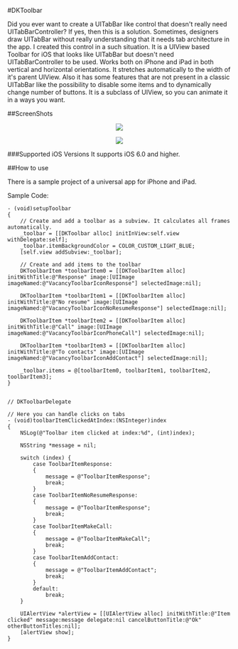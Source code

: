#DKToolbar

Did you ever want to create a UITabBar like control that doesn't really need UITabBarController? If yes, then this is a solution. Sometimes, designers draw UITabBar without really understanding that it needs tab architecture in the app. I created this control in a such situation. It is a UIView based Toolbar for iOS that looks like UITabBar but doesn't need UITabBarController to be used. Works both on iPhone and iPad in both vertical and horizontal orientations. It stretches automatically to the width of it's parent UIView. Also it has some features that are not present in a classic UITabBar like the possibility to disable some items and to dynamically change number of buttons. It is a subclass of UIView, so you can animate it in a ways you want.

##ScreenShots

<p align="center"><img src="https://github.com/wzbozon/DKToolbar/blob/master/ScreenShops/DKToolbar_horizontal.png?raw=true"></p>

<p align="center"><img src="https://github.com/wzbozon/DKToolbar/blob/master/ScreenShops/DKToolbar_vertical.png?raw=true"></p>

###Supported iOS Versions 
It supports iOS 6.0 and higher.

##How to use

There is a sample project of a universal app for iPhone and iPad.

Sample Code: 
```
- (void)setupToolbar
{
    // Create and add a toolbar as a subview. It calculates all frames automatically.
    _toolbar = [[DKToolbar alloc] initInView:self.view withDelegate:self];
    _toolbar.itemBackgroundColor = COLOR_CUSTOM_LIGHT_BLUE;
    [self.view addSubview:_toolbar];

    // Create and add items to the toolbar
    DKToolbarItem *toolbarItem0 = [[DKToolbarItem alloc] initWithTitle:@"Response" image:[UIImage imageNamed:@"VacancyToolbarIconResponse"] selectedImage:nil];
    
    DKToolbarItem *toolbarItem1 = [[DKToolbarItem alloc] initWithTitle:@"No resume" image:[UIImage imageNamed:@"VacancyToolbarIconNoResumeResponse"] selectedImage:nil];
    
    DKToolbarItem *toolbarItem2 = [[DKToolbarItem alloc] initWithTitle:@"Call" image:[UIImage imageNamed:@"VacancyToolbarIconPhoneCall"] selectedImage:nil];
   
    DKToolbarItem *toolbarItem3 = [[DKToolbarItem alloc] initWithTitle:@"To contacts" image:[UIImage imageNamed:@"VacancyToolbarIconAddContact"] selectedImage:nil];

    _toolbar.items = @[toolbarItem0, toolbarItem1, toolbarItem2, toolbarItem3];
}


// DKToolbarDelegate

// Here you can handle clicks on tabs
- (void)toolbarItemClickedAtIndex:(NSInteger)index
{
    NSLog(@"Toolbar item clicked at index:%d", (int)index);
    
    NSString *message = nil;
    
    switch (index) {
        case ToolbarItemResponse:
        {
            message = @"ToolbarItemResponse";
            break;
        }
        case ToolbarItemNoResumeResponse:
        {
            message = @"ToolbarItemResponse";
            break;
        }
        case ToolbarItemMakeCall:
        {
            message = @"ToolbarItemMakeCall";
            break;
        }
        case ToolbarItemAddContact:
        {
            message = @"ToolbarItemAddContact";
            break;
        }
        default:
            break;
    }
    
    UIAlertView *alertView = [[UIAlertView alloc] initWithTitle:@"Item clicked" message:message delegate:nil cancelButtonTitle:@"Ok" otherButtonTitles:nil];
    [alertView show];
}
``` 